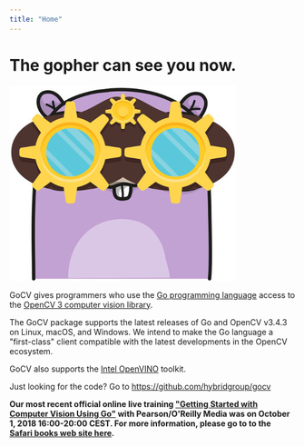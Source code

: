 ```yaml
---
title: "Home"
---
```

# The gopher can see you now.

[![GoCV](images/gocvlogo.jpg)](https://gocv.io/)

GoCV gives programmers who use the [Go programming language](https://golang.org/) access to the [OpenCV 3 computer vision library](http://opencv.org/).

The GoCV package supports the latest releases of Go and OpenCV v3.4.3 on Linux, macOS, and Windows. We intend to make the Go language a "first-class" client compatible with the latest developments in the OpenCV ecosystem.

GoCV also supports the [Intel OpenVINO](https://software.intel.com/en-us/openvino-toolkit) toolkit.

Just looking for the code? Go to https://github.com/hybridgroup/gocv

**Our most recent official online live training ["Getting Started with Computer Vision Using Go"](https://www.safaribooksonline.com/live-training/courses/getting-started-with-computer-vision-using-go/0636920199427/) with Pearson/O'Reilly Media was on October 1, 2018 16:00-20:00 CEST.
For more information, please go to to the [Safari books web site here](https://www.safaribooksonline.com/live-training/courses/getting-started-with-computer-vision-using-go/0636920199427/).**